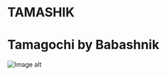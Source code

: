 #   TAMASHIK
#   Tamagochi by Babashnik
![Image alt](https://pp.vk.me/c636019/v636019904/3ad7d/bk38DqbI29M.jpg)
